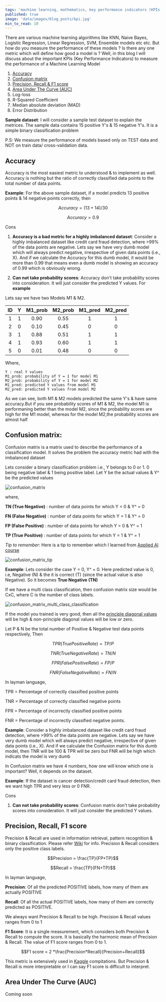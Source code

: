 ```yaml
---
tags: 'machine learning, mathematics, key performance indicators (KPIs)'
published: true
image: 'data/images/blog_posts/kpi.jpg'
min_to_read: 10
---
```


There are various machine learning algorithms like KNN, Naive Bayes, Logistic Regression, Linear Regression, SVM, Ensemble models etc etc. But how do you measure the performance of these models ? Is there any one metric which will define how good a model is ? Well, in this blog I will discuss about the important KPIs (Key Performance Indicators) to measure the performance of a Machine Learning Model


1. <A href="#accuracy">Accuracy</A>
2. <A href="#confusion-matrix">Confusion matrix</A>
3. <A href="#precision-recall-f1-score">Precision, Recall & F1 score</A>
4. <A href="#area-under-the-curve-auc">Area Under The Curve (AUC)</A>
5. Log-loss
6. R-Squared Coefficient
7. Median absolute deviation (MAD)
8. Error Distribution
  
__Sample dataset__: I will consider a sample test dataset to explain the metrices. The sample data contains 15 positive Y's & 15 negative Y's. It is a simple binary classification problem 

<p class='note'> P.S: We measure the performance of models based only on TEST data and NOT on train data/ cross-validation data. </p>


## Accuracy

Accuracy is the most easiest metric to understood & to implement as well. Accuracy is nothing but the ratio of correctly classified data points to the total number of data points.

__Example__: For the above sample dataset, if a model predicts 13 positive points & 14 negative points correctly, then

$$Accuracy = (13+14)/30$$

$$Accuracy = 0.9$$

<p class='note'>Cons</p>

1. __Accuracy is a bad metric for a highly imbalanced dataset__: Consider a highly imbalanced dataset like credit card fraud detection, where >99% of the data points are negative. Lets say we have very dumb model which will always predict negative, irrespective of given data points (i.e., X). And if we calculate the Accuracy for this dumb model, it would be more than 0.99 that means even a dumb model is showing an accuracy of 0.99 which is obviously wrong.

2. __Can not take probability scores__: Accuracy don't take probability scores into consideration. It will just consider the predicted Y values. For __example__

Lets say we have two Models M1 & M2.

|  ID  |  Y  | M1_prob  |  M2_prob  |  M1_pred  | M2_pred |
| :---:| :---:|:---:|:---: |:---: |:---: |
|   1  |  1  |  0.90 | 0.55 |  1  |  1   |
|   2  |  0  |  0.10 | 0.45 |  0  |  0   |
|   3  |  1  |  0.88 | 0.51 |  1  |  1   |
|   4  |  1  |  0.93 | 0.60 |  1  |  1   |
|   5  |  0  |  0.01 | 0.48 |  0  |  0   |

Where,

    Y : real Y values
    M1_prob: probability of Y = 1 for model M1
    M2_prob: probability of Y = 1 for model M2
    M1_pred: predicted Y values from model M1
    M2_pred: predicted Y values from model M2
    
As we can see, both M1 & M2 models predicted the same Y's & have same accuracy.But if you see probability scores of M1 & M2, the model M1 is performaning better than the model M2, since the probability scores are high for the M1 model, whereas for the model M2,the probability scores are almost half


## Confusion matrix: 

Confusion matrix is a matrix used to describe the performance of a classification model. It solves the problem the accuracy metric had with the imbalanced dataset

Lets consider a binary classification problem i.e., Y belongs to 0 or 1. 0 being negative label & 1 being positive label. Let Y be the actual values & Y^ be the predicted values

![confusion_matrix]({{site.baseurl}}data/images/confusion_matrix.png)

where,

__TN (True Negative)__  :  number of data points for which Y = 0 & Y^ = 0

__FN (False Negative)__ :  number of data points for which Y = 1 & Y^ = 0

__FP (False Positive)__ :  number of data points for which Y = 0 & Y^ = 1

__TP (True Positive)__  :  number of data points for which Y = 1 & Y^ = 1

<i class='note'>Tip to remember: </i> Here is a tip to remember which I learned from <a target="_blank" href="https://www.appliedaicourse.com/">Applied AI course</a>

![confusion_matrix_tip]({{site.baseurl}}data/images/cm_tip.png)

__Example__: Lets consider the case Y = 0, Y^ = 0. Here predicted value is 0, i.e, Negative (N)
 & the it is correct (T) (since the actual value is also Negative). So it becomes __True Negative (TN)__
 
If we have a multi class classification, then confusion matrix size would be CxC, where C is the number of class labels.

![confusion_matrix_multi_class_classification]({{site.baseurl}}data/images/cm_multi.png)

If the model you trained is very good, then all the <a href="https://en.wikipedia.org/wiki/Main_diagonal" target="_blank">principle diagonal values</a> will be high & non-principle diagonal values will be low or zero.

Let P & N be the total number of Positive & Negative test data points respectively, Then

$$TPR (True Positive Rate) = TP/P$$

$$TNR (True Negative Rate) = TN/N$$

$$FPR (False Positive Rate) = FP/P$$

$$FNR (False Negative Rate) = FN/N$$

In layman language, 

TPR = Percentage of correctly classified positive points
 
TNR = Percentage of correctly classified negative points

FPR = Percentage of incorrectly classified positive points

FNR = Percentage of incorrectly classified negative points.

__Example__: Consider a highly imbalanced dataset like credit card fraud detection, where >99% of the data points are negative. Lets say we have very dumb model which will always predict negative, irrespective of given data points (i.e., X). And if we calculate the Confusion matrix for this dumb model, then TNR will be 100 & TPR will be zero but FNR will be high which indicats the model is very dumb

In Confusion matrix we have 4 numbers, how one will know which one is important? Well, it depends on the dataset.

__Example__: If the dataset is cancer detection/credit card fraud detection, then we want high TPR and very less or 0 FNR. 

<p class='note'>Cons</p>

1. __Can not take probability scores__: Confusion matrix don't take probability scores into consideration. It will just consider the predicted Y values. 

## Precision, Recall, F1 score

Precision & Recall are used in information retrieval, pattern recognition & binary classification. Please refer <a target="_blank" href="https://en.wikipedia.org/wiki/Precision_and_recall">Wiki</a> for info. Precision & Recall considers only the positive class labels.

$$Precision = \frac{TP}{FP+TP}$$

$$Recall = \frac{TP}{FN+TP}$$

In layman language,

__Precision__: Of all the predicted POSITIVE labels, how many of them are actually POSITIVE

__Recall__: Of all the actual POSITIVE labels, how many of them are correctly predicted as POSITIVE.

We always want Precision & Recall to be high. Precision & Recall values ranges from 0 to 1

__F1 Score__: It is a single measurement, which considers both Precision & Recall to compute the score. It is basically the harmonic mean of Precision & Recall. The value of F1 score ranges from 0 to 1.

$$F1 score = 2 *\frac{Precision*Recall}{Precision+Recall}$$

This metric is extensively used in <a target="_blank" href="https://www.kaggle.com/">Kaggle</a> compitations. But Precision & Recall is more interpretable or I can say F1 score is difficult to interpret.

## Area Under The Curve (AUC)

Coming soon